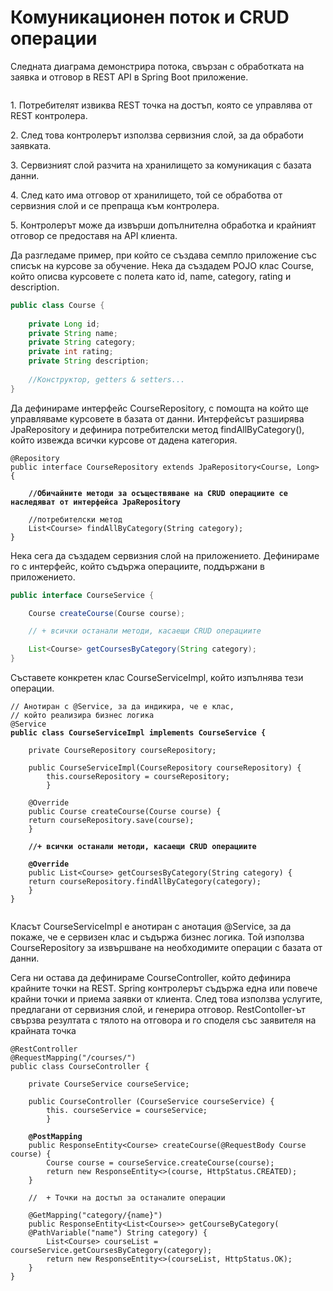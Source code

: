 # Комуникационен поток и CRUD операции

Следната диаграма демонстрира потока, свързан с обработката на заявка и отговор в REST API в Spring Boot приложение.

<figure><img src="../../.gitbook/assets/image (97).png" alt=""><figcaption></figcaption></figure>

1\.      Потребителят извиква REST точка на достъп, която се управлява от REST контролера.

2\.      След това контролерът използва сервизния слой, за да обработи заявката.

3\.      Сервизният слой разчита на хранилището за комуникация с базата данни.

4\.      След като има отговор от хранилището, той се обработва от сервизния слой и се препраща към контролера.

5\.      Контролерът може да извърши допълнителна обработка и крайният отговор се предоставя на API клиента.

Да разгледаме пример, при който се създава семпло приложение със списък на курсове за обучение. Нека да създадем POJO клас Course, който описва курсовете с полета като id, name, category, rating и description.

```java
public class Course {
    
    private Long id;
    private String name;
    private String category;
    private int rating;
    private String description;
    
    //Конструктор, getters & setters...
}
```

Да дефинираме интерфейс CourseRepository, с помощта на който ще управляваме курсовете в базата от данни. Интерфейсът разширява JpaRepository и дефинира потребителски метод findAllByCategory(), който извежда всички курсове от дадена категория.

<pre class="language-java"><code class="lang-java">@Repository
public interface CourseRepository extends JpaRepository&#x3C;Course, Long> {

<strong>    //Обичайните методи за осъществяване на CRUD операциите се наследяват от интерфейса JpaRepository
</strong>
    //потребителски метод
    List&#x3C;Course> findAllByCategory(String category);
}
</code></pre>

Нека сега да създадем сервизния слой на приложението. Дефинираме го с интерфейс, който съдържа операциите, поддържани в приложението.

```java
public interface CourseService {

    Course createCourse(Course course);

    // + всички останали методи, касаещи CRUD операциите

    List<Course> getCoursesByCategory(String category);
}
```

&#x20;Съставете конкретен клас CourseServiceImpl, който изпълнява тези операции.

<pre class="language-java"><code class="lang-java">// Анотиран с @Service, за да индикира, че е клас, 
// който реализира бизнес логика 
@Service
<strong>public class CourseServiceImpl implements CourseService {
</strong>
    private CourseRepository courseRepository;

    public CourseServiceImpl(CourseRepository courseRepository) {
        this.courseRepository = courseRepository;
        }
    
    @Override
    public Course createCourse(Course course) {
    return courseRepository.save(course);
    }

<strong>    //+ всички останали методи, касаещи CRUD операциите
</strong>
<strong>    @Override
</strong>    public List&#x3C;Course> getCoursesByCategory(String category) {
    return courseRepository.findAllByCategory(category);
    }
}

</code></pre>

Класът CourseServiceImpl е анотиран с анотация @Service, за да покаже, че е сервизен клас и съдържа бизнес логика. Той използва CourseRepository за извършване на необходимите операции с базата от данни.

Сега ни остава да дефинираме CourseController, който дефинира крайните точки на REST. Spring контролерът съдържа една или повече крайни точки и приема заявки от клиента. След това използва услугите, предлагани от сервизния слой, и генерира отговор. RestContoller-ът свързва резултата с тялото на отговора и го споделя със заявителя на крайната точка

<pre class="language-java"><code class="lang-java">@RestController
@RequestMapping("/courses/")
public class CourseController {

    private CourseService courseService;

    public CourseController (CourseService courseService) {
        this. courseService = courseService;
        }

<strong>    @PostMapping
</strong>    public ResponseEntity&#x3C;Course> createCourse(@RequestBody Course course) {
        Course course = courseService.createCourse(course);
        return new ResponseEntity&#x3C;>(course, HttpStatus.CREATED); 
    }

    //  + Точки на достъп за останалите операции
        
    @GetMapping("category/{name}")
    public ResponseEntity&#x3C;List&#x3C;Course>> getCourseByCategory(
    @PathVariable("name") String category) {
        List&#x3C;Course> courseList = courseService.getCoursesByCategory(category);
        return new ResponseEntity&#x3C;>(courseList, HttpStatus.OK); 
    }
}

</code></pre>
